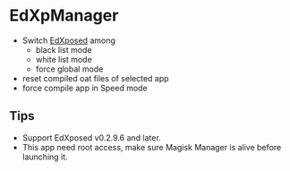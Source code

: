 # EdXpManager

- Switch [EdXposed](https://github.com/solohsu/EdXposed) among 
    - black list mode
    - white list mode
    - force global mode
- reset compiled oat files of selected app
- force compile app in Speed mode
## Tips
- Support EdXposed v0.2.9.6 and later.
- This app need root access, make sure Magisk Manager is alive before launching it.
